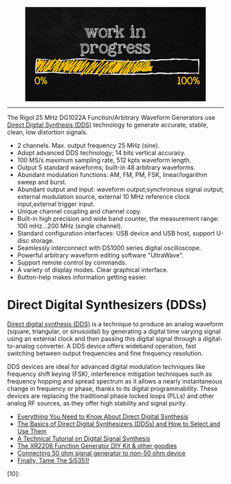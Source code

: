 <!--
Maintainer:   jeffskinnerbox@yahoo.com / www.jeffskinnerbox.me
Version:      0.0.0
-->


<div align="center">
<img src="https://raw.githubusercontent.com/jeffskinnerbox/blog/main/content/images/banners-bkgrds/work-in-progress.jpg" title="These materials require additional work and are not ready for general use." align="center" width=420px height=219px>
</div>


-----





The Rigol 25 MHz DG1022A Function/Arbitrary Waveform Generators
use [Direct Digital Synthesis (DDS)][01]
technology to generate accurate, stable, clean, low distortion signals.

* 2 channels. Max. output frequency 25 MHz (sine).
* Adopt advanced DDS technology; 14 bits vertical accuracy.
* 100 MS/s maximum sampling rate, 512 kpts waveform length.
* Output 5 standard waveforms; built-in 48 arbitrary waveforms.
* Abundant modulation functions: AM, FM, PM, FSK, linear/logarithm sweep and burst.
* Abundant output and input: waveform output;synchronous signal output; external modulation source, external 10 MHz reference clock input,external trigger input.
* Unique channel coupling and channel copy.
* Built-in high precision and wide band counter, the measurement range: 100 mHz...200 MHz (single channel).
* Standard configuration interfaces: USB device and USB host, support U-disc storage.
* Seamlessly interconnect with DS1000 series digital oscilloscope.
* Powerful arbitrary waveform editing software "UltraWave".
* Support remote control by commands.
* A variety of display modes. Clear graphical interface.
* Button-help makes information getting easier.

# Direct Digital Synthesizers (DDSs)
[Direct digital synthesis (DDS)][01] is a technique to produce an analog waveform
(square, triangular, or sinusoidal)
by generating a digital time varying signal using an external clock
and then passing this digital signal through a digital-to-analog converter.
A DDS device offers wideband operation,
fast switching between output frequencies and fine frequency resolution.

DDS devices are ideal for advanced digital modulation techniques
like frequency shift keying (FSK), interference mitigation techniques such as frequency hopping
and spread spectrum as it allows a nearly instantaneous change
in frequency or phase, thanks to its digital programmability.
These devices are replacing the traditional phase locked loops (PLLs) and other analog RF sources,
as they offer high stability and signal purity.

* [Everything You Need to Know About Direct Digital Synthesis](https://www.allaboutcircuits.com/technical-articles/direct-digital-synthesis/)
* [The Basics of Direct Digital Synthesizers (DDSs) and How to Select and Use Them](https://www.digikey.com/en/articles/the-basics-of-direct-digital-synthesizers-ddss)
* [A Technical Tutorial on Digital Signal Synthesis](https://www.analog.com/media/cn/training-seminars/tutorials/450968421DDS_Tutorial_rev12-2-99.pdf)
* [The XR2206 Function Generator DIY Kit & other goodies](https://www.electroschematics.com/function-generator/)
* [Connecting 50 ohm signal generator to non-50 ohm device](https://www.youtube.com/watch?app=desktop&v=Xb1WO4BLcSQ)
* [Finally, Tame The Si5351!](https://hackaday.com/2021/11/26/finally-tame-the-si5351/)



[01]:https://www.everythingrf.com/community/what-is-direct-digital-synthesis
[02]:
[03]:
[04]:
[05]:
[06]:
[07]:
[08]:
[09]:
[10]:

